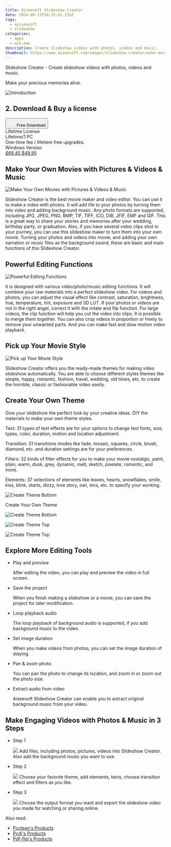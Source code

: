 ```yaml
---
title: Aiseesoft Slideshow Creator
date: 2024-09-13T19:15:41.232Z
tags: 
  - aisseesoft
  - slideshow
categories: 
  - apps
  - win,mac
description: Create slideshow videos with photos, videos and music.
thumbnail: https://www.aiseesoft.com/images/slideshow-creator/make-movies-with-pictures.png
---
```


Slideshow Creator - Create slideshow videos with photos, videos and music.

Make your precious memories alive.

![Introduction](https://www.aiseesoft.com/images/slideshow-creator/make-movies-with-pictures.png)

## 2. Download & Buy a license

<div class="mx-auto flex items-center justify-center space-x-4">
  <button 
  onclick="javascript:window.open('https://secure.2checkout.com/order/checkout.php?PRODS=5939429&QTY=1&OPTIONS5939429=LFT&CART=1&CARD=1&COUPON=AISEOHC&DESIGN_TYPE=2&SHORT_FORM=1', '_blank');
    window.open('https://download.aiseesoft.com/slideshow-creator.exe', '_blank');void(0);"
  class="flex flex-row font-bold rounded-lg text-lg w-48 h-16 bg-[#FF8014] text-[#ffffff] items-center justify-center p-2">
    <svg width="24px" height="24px" viewBox="0 0 24 24" xmlns="http://www.w3.org/2000/svg" color="#ffffff" fill="none" stroke="currentColor" stroke-width="3" stroke-linecap="round" stroke-linejoin="round"><path d="M4 16.9865V7.01353C4 6.71792 4.21531 6.46636 4.50737 6.42072L19.3074 4.10822C19.6713 4.05137 20 4.33273 20 4.70103V19.299C20 19.6673 19.6713 19.9486 19.3074 19.8918L4.50737 17.5793C4.21531 17.5336 4 17.2821 4 16.9865Z" stroke="#f8f7f7" stroke-width="1.5"></path><path d="M4 12H20" stroke="#f8f7f7" stroke-width="1.5"></path><path d="M10.5 5.5V18.5" stroke="#f8f7f7" stroke-width="1.5"></path></svg>
    <span class="font-medium mx-auto">Free Download</span>  
  </button>
</div>

<div class="mx-auto flex items-center justify-center">
  <div class="m-8 grid grid-cols-1 gap-6 xl:grid-cols-1">
    <div class="flex w-full flex-col rounded-2xl bg-[#ffffff] text-[#374151] shadow-xl xl:w-96">
      <div class="flex h-full flex-col p-8">
        <div class="pb-6 text-3xl font-bold">Lifetime License</div>
        <div class="pb-12 text-lg">
          Lifetime/1 PC
          <div class="text-xs">One-time fee / lifetiem free upgrades.</div>
          <div class="text-xs">Windows Version</div>
        </div>
        <div class="flex flex-col gap-3 text-base"></div>
        <div class="flex flex-grow"></div>
        <div class="flex pt-10">
          <a href="https://secure.2checkout.com/order/checkout.php?PRODS=5939429&QTY=1&OPTIONS5939429=LFT&CART=1&CARD=1&COUPON=AISEOHC&DESIGN_TYPE=2&SHORT_FORM=1" class="w-full transform cursor-pointer rounded-lg bg-[#7e22ce] p-3 text-center text-xl font-bold !text-[#ffffff] !no-underline transition-transform hover:bg-purple-800 active:scale-95"> 
           <em class="text-base line-through !text-[#c5c5c5]">$69.45</em>
            $49.95
          </a>
        </div>
      </div>
    </div>  
  </div>
</div>

## Make Your Own Movies with Pictures & Videos & Music

![Make Your Own Movies with Pictures & Videos & Music](https://www.aiseesoft.com/images/slideshow-creator/make-movies-with-pictures.png)

Slideshow Creator is the best movie maker and video editor. You can use it to make a video with photos. It will add life to your photos by turning them into video and adding background music. Any photo formats are supported, including JPG, JPEG, PNG, BMP, TIF, TIFF, ICO, DIB, JFIF, EMF and GIF. This is a great way to share your stories and memories after your wedding, birthday party, or graduation. Also, if you have several video clips shot in your journey, you can use this slideshow maker to turn them into your own movie. Turning your photos and videos into movie, and adding your own narration or music files as the background sound, these are basic and main functions of this Slideshow Creator.

## Powerful Editing Functions

![Powerful Editing Functions](https://www.aiseesoft.com/images/slideshow-creator/editing-functions.png)

It is designed with various video/photo/music editing functions. It will combine your raw materials into a perfect slideshow video. For videos and photos, you can adjust the visual effect like contrast, saturation, brightness, hue, temperature, tint, exposure and 3D LUT. If your photos or videos are not in the right angel, correct it with the rotate and flip function. For large videos, the clip function will help you cut the video into clips. It is possible to merge them together. You can also crop videos in proportion or freely to remove your unwanted parts. And you can make fast and slow motion video playback. 

## Pick up Your Movie Style

![Pick up Your Movie Style](https://www.aiseesoft.com/images/slideshow-creator/movie-style-travel.jpg)

Slideshow Creator offers you the ready-made themes for making video slideshow automatically. You are able to choose different styles themes like simple, happy, romantic, fashion, travel, wedding, old times, etc. to create the horrible, classic or fashionable video easily.

## Create Your Own Theme

Give your slideshow the perfect look by your creative ideas. DIY the materials to make your own theme styles.

Text: 31 types of text effects are for your options to change text fonts, size, types, color, duration, motion and location adjustment.

Transition: 31 transitions modes like fade, mosaic, squares, circle, brush, diamond, etc. and duration settings are for your preferences.

Filters: 32 kinds of filter effects for you to make your movie nostalgic, paint, plain, warm, dusk, grey, dynamic, melt, sketch, pixelate, romantic, and more.

Elements: 37 selections of elements like leaves, hearts, snowflakes, smile, kiss, blink, starts, dizzy, love story, owl, lens, etc. to specify your working.

![Create Theme Bottom](https://www.aiseesoft.com/images/slideshow-creator/create-theme-bottom.png)

Create Your Own Theme

![Create Theme Bottom](https://www.aiseesoft.com/images/slideshow-creator/create-theme-bottom.png)

![Create Theme Top](https://www.aiseesoft.com/images/slideshow-creator/create-theme-top.png)

![Create Theme Top](https://www.aiseesoft.com/images/slideshow-creator/create-theme-top.png)

## Explore More Editing Tools

-   Play and preview
    
    After editing the video, you can play and preview the video in full screen.
    
-   Save the project
    
    When you finish making a slideshow or a movie, you can save the project for later modification.
    
-   Loop playback audio
    
    The loop playback of background audio is supported, if you add background music to the video.
    
-   Set image duration
    
    When you make videos from photos, you can set the image duration of staying.
    
-   Pan & zoom photo
    
    You can pan the photo to change its location, and zoom in or zoom out the photo size.
    
-   Extract audio from video
    
    Aiseesoft Slideshow Creator can enable you to extract original background music from your video.
    
    
## Make Engaging Videos with Photos & Music in 3 Steps

-   Step 1
    
    ![](https://www.aiseesoft.com/images/slideshow-creator/interface.jpg)
    Add files, including photos, pictures, videos into Slideshow Creator. Also add the background music you want to use.
    
-   Step 2
    
    ![](https://www.aiseesoft.com/images/slideshow-creator/add-theme-to-slideshow.jpg)
    Choose your favorite theme, add elements, texts, choose transition effect and filters as you like.
    
-   Step 3
    
    ![](https://www.aiseesoft.com/images/slideshow-creator/output-settings.jpg)
    Choose the output format you want and export the slideshow video you made for watching or sharing online.
    

<ins class="adsbygoogle"
      style="display:block"
      data-ad-client="ca-pub-7571918770474297"
      data-ad-slot="8358498916"
      data-ad-format="auto"
      data-full-width-responsive="true"></ins>

<span class="atpl-alsoreadstyle">Also read:</span>
<div><ul>
<li><a href="https://tools.techidaily.com/pcclean/products/"><u>Pcclean's Products</u></a></li>
<li><a href="https://tools.techidaily.com/pcdj/products/"><u>Pcdj's Products</u></a></li>
<li><a href="https://tools.techidaily.com/pdf-flip/products/"><u>Pdf-flip's Products</u></a></li>
</ul></div>

